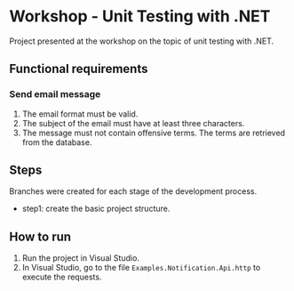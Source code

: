 # Workshop - Unit Testing with .NET

Project presented at the workshop on the topic of unit testing with .NET.

## Functional requirements

### Send email message

1. The email format must be valid.
2. The subject of the email must have at least three characters.
3. The message must not contain offensive terms. The terms are retrieved from the database. 

## Steps

Branches were created for each stage of the development process.

- step1: create the basic project structure.

## How to run

1. Run the project in Visual Studio.
2. In Visual Studio, go to the file `Examples.Notification.Api.http` to execute the requests.
